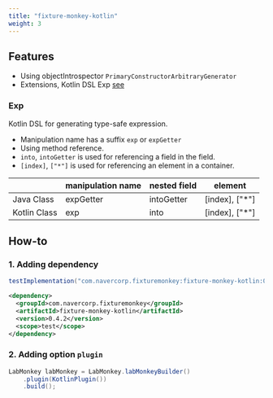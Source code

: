 ```yaml
---
title: "fixture-monkey-kotlin"
weight: 3
---
```


## Features
- Using objectIntrospector `PrimaryConstructorArbitraryGenerator`
- Extensions, Kotlin DSL Exp [see](https://github.com/naver/fixture-monkey/blob/main/fixture-monkey-kotlin/src/main/kotlin/com/navercorp/fixturemonkey/kotlin/FixtureMonkeyExtensions.kt)

### Exp
Kotlin DSL for generating type-safe expression.

* Manipulation name has a suffix `exp` or `expGetter`
* Using method reference.
* `into`, `intoGetter` is used for referencing a field in the field.
* `[index]`, `["*"]` is used for referencing an element in a container. 

|              | manipulation name | nested field | element        | 
|--------------|-------------------|--------------|----------------|
| Java Class   | expGetter         | intoGetter   | [index], ["*"] |
| Kotlin Class | exp               | into         | [index], ["*"] |

## How-to
### 1. Adding dependency
```groovy
testImplementation("com.navercorp.fixturemonkey:fixture-monkey-kotlin:0.4.2")
```

```xml
<dependency>
  <groupId>com.navercorp.fixturemonkey</groupId>
  <artifactId>fixture-monkey-kotlin</artifactId>
  <version>0.4.2</version>
  <scope>test</scope>
</dependency>
```

### 2. Adding option `plugin`
```java
LabMonkey labMonkey = LabMonkey.labMonkeyBuilder()
    .plugin(KotlinPlugin())
    .build();
```
